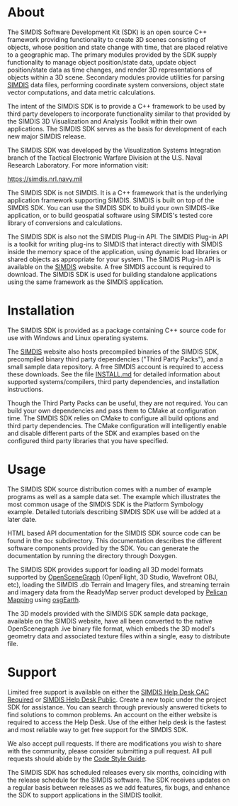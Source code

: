 About
=====
The SIMDIS Software Development Kit (SDK) is an open source C++ framework
providing functionality to create 3D scenes consisting of objects, whose
position and state change with time, that are placed relative to a geographic
map.  The primary modules provided by the SDK supply functionality to manage
object position/state data, update object position/state data as time
changes, and render 3D representations of objects within a 3D scene.
Secondary modules provide utilities for parsing [SIMDIS] data files, performing
coordinate system conversions, object state vector computations, and data
metric calculations.

The intent of the SIMDIS SDK is to provide a C++ framework to be used by
third party developers to incorporate functionality similar to that provided
by the SIMDIS 3D Visualization and Analysis Toolkit within their own
applications.  The SIMDIS SDK serves as the basis for development of each
new major SIMDIS release.

The SIMDIS SDK was developed by the Visualization Systems Integration branch
of the Tactical Electronic Warfare Division at the U.S. Naval Research
Laboratory.  For more information visit:

  https://simdis.nrl.navy.mil

The SIMDIS SDK is not SIMDIS.  It is a C++ framework that is the underlying
application framework supporting SIMDIS.  SIMDIS is built on top of the SIMDIS
SDK.  You can use the SIMDIS SDK to build your own SIMDIS-like application,
or to build geospatial software using SIMDIS's tested core library of
conversions and calculations.

The SIMDIS SDK is also not the SIMDIS Plug-in API.  The SIMDIS Plug-in API is
a toolkit for writing plug-ins to SIMDIS that interact directly with SIMDIS
inside the memory space of the application, using dynamic load libraries or
shared objects as appropriate for your system.  The SIMDIS Plug-in API is
available on the [SIMDIS] website.  A free SIMDIS account is required to download.
The SIMDIS SDK is used for building standalone applications using the same
framework as the SIMDIS application.


Installation
============
The SIMDIS SDK is provided as a package containing C++ source code for use
with Windows and Linux operating systems.

The [SIMDIS] website also hosts precompiled binaries of the SIMDIS SDK,
precompiled binary third party dependencies ("Third Party Packs"), and a
small sample data repository.  A free SIMDIS account is required to access these
downloads.  See the file [INSTALL.md](INSTALL.md) for detailed information
about supported systems/compilers, third party dependencies, and installation
instructions.

Though the Third Party Packs can be useful, they are not required.  You can
build your own dependencies and pass them to CMake at configuration time.  The
SIMDIS SDK relies on CMake to configure all build options and third party
dependencies.  The CMake configuration will intelligently enable and disable
different parts of the SDK and examples based on the configured third party
libraries that you have specified.


Usage
=====
The SIMDIS SDK source distribution comes with a number of example programs as
well as a sample data set.  The example which illustrates the most common
usage of the SIMDIS SDK is the Platform Symbology example.  Detailed tutorials
describing SIMDIS SDK use will be added at a later date.

HTML based API documentation for the SIMDIS SDK source code can be found in
the `Doc` subdirectory.  This documentation describes the different software
components provided by the SDK.  You can generate the documentation by running
the directory through Doxygen.

The SIMDIS SDK provides support for loading all 3D model formats supported by
[OpenSceneGraph] (OpenFlight, 3D Studio, Wavefront OBJ, etc), loading the
SIMDIS .db Terrain and Imagery files, and streaming terrain and imagery data
from the ReadyMap server product developed by [Pelican Mapping] using [osgEarth].

The 3D models provided with the SIMDIS SDK sample data package, available on
the SIMDIS website, have all been converted to the native OpenScenegraph .ive
binary file format, which embeds the 3D model's geometry data and associated
texture files within a single, easy to distribute file.


Support
=======
Limited free support is available on either the [SIMDIS Help Desk CAC Required] or
[SIMDIS Help Desk Public].  Create a new topic under the project SDK for assistance.
You can search through previously answered tickets to find solutions to common
problems.  An account on the either website is required to access the Help Desk.
Use of the either help desk is the fastest and most reliable way to get free support
for the SIMDIS SDK.

We also accept pull requests.  If there are modifications you wish to share with
the community, please consider submitting a pull request.  All pull requests should
abide by the [Code Style Guide].

The SIMDIS SDK has scheduled releases every six months, coinciding with the release
schedule for the SIMDIS software.  The SDK receives updates on a regular basis
between releases as we add features, fix bugs, and enhance the SDK to support
applications in the SIMDIS toolkit.


  [Code Style Guide]: <Doc/CodeStyleGuide.pdf>
  [Doxygen]: <http://www.doxygen.nl/>
  [OpenSceneGraph]: <https://github.com/OpenSceneGraph/OpenSceneGraph>
  [osgEarth]: <https://github.com/gwaldron/osgearth>
  [SIMDIS]: <https://simdis.nrl.navy.mil>
  [SIMDIS Help Desk CAC Required]: <https://www.trmc.osd.mil/helpdesk/projects/SIMDIS>
  [SIMDIS Help Desk Public]: <https://www.tena-sda.org/helpdesk/projects/SIMDIS>
  [Pelican Mapping]: <http://www.pelicanmapping.com>

